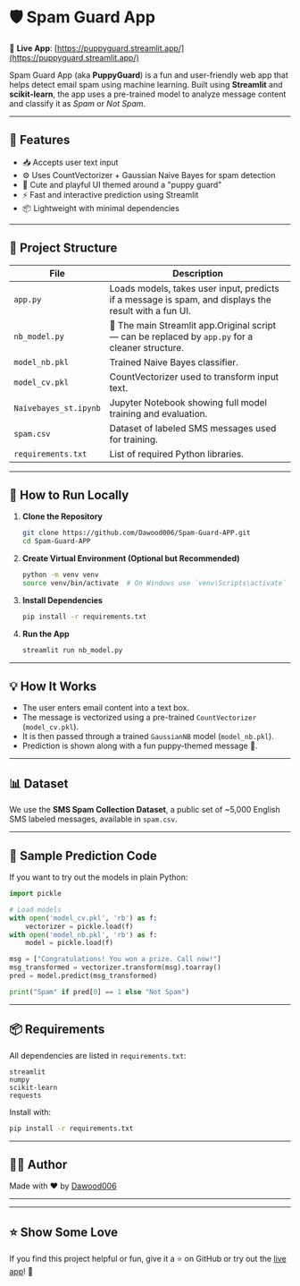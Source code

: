 # 🛡️ Spam Guard App

🔗 **Live App**: [https://puppyguard.streamlit.app/](https://puppyguard.streamlit.app/)

Spam Guard App (aka **PuppyGuard**) is a fun and user-friendly web app that helps detect email spam using machine learning. Built using **Streamlit** and **scikit-learn**, the app uses a pre-trained model to analyze message content and classify it as *Spam* or *Not Spam*.

---

## 🐾 Features

- 📥 Accepts user text input
- ⚙️ Uses CountVectorizer + Gaussian Naive Bayes for spam detection
- 🎨 Cute and playful UI themed around a "puppy guard"
- ⚡ Fast and interactive prediction using Streamlit
- 📦 Lightweight with minimal dependencies

---

## 📁 Project Structure

| File | Description |
|------|-------------|
| `app.py` | Loads models, takes user input, predicts if a message is spam, and displays the result with a fun UI. |
| `nb_model.py` | 🐍 The main Streamlit app.Original script — can be replaced by `app.py` for a cleaner structure. |
| `model_nb.pkl` | Trained Naive Bayes classifier. |
| `model_cv.pkl` | CountVectorizer used to transform input text. |
| `Naivebayes_st.ipynb` | Jupyter Notebook showing full model training and evaluation. |
| `spam.csv` | Dataset of labeled SMS messages used for training. |
| `requirements.txt` | List of required Python libraries. |

---

## 🚀 How to Run Locally

1. **Clone the Repository**
   ```bash
   git clone https://github.com/Dawood006/Spam-Guard-APP.git
   cd Spam-Guard-APP

2. **Create Virtual Environment (Optional but Recommended)**
   ```bash
   python -m venv venv
   source venv/bin/activate  # On Windows use `venv\Scripts\activate`
   ```

3. **Install Dependencies**
   ```bash
   pip install -r requirements.txt
   ```

4. **Run the App**
   ```bash
   streamlit run nb_model.py
   ```

---

## 💡 How It Works

- The user enters email content into a text box.
- The message is vectorized using a pre-trained `CountVectorizer` (`model_cv.pkl`).
- It is then passed through a trained `GaussianNB` model (`model_nb.pkl`).
- Prediction is shown along with a fun puppy-themed message 🐶.

---

## 📊 Dataset

We use the **SMS Spam Collection Dataset**, a public set of ~5,000 English SMS labeled messages, available in `spam.csv`.

---

## 🧠 Sample Prediction Code

If you want to try out the models in plain Python:

```python
import pickle

# Load models
with open('model_cv.pkl', 'rb') as f:
    vectorizer = pickle.load(f)
with open('model_nb.pkl', 'rb') as f:
    model = pickle.load(f)

msg = ["Congratulations! You won a prize. Call now!"]
msg_transformed = vectorizer.transform(msg).toarray()
pred = model.predict(msg_transformed)

print("Spam" if pred[0] == 1 else "Not Spam")
```

---

## 📦 Requirements

All dependencies are listed in `requirements.txt`:

```
streamlit
numpy
scikit-learn
requests
```

Install with:

```bash
pip install -r requirements.txt
```

---

## 👨‍💻 Author

Made with ❤️ by [Dawood006](https://github.com/Dawood006)

---


---

## ⭐ Show Some Love

If you find this project helpful or fun, give it a ⭐ on GitHub or try out the [live app](https://puppyguard.streamlit.app/)! 🐾
```

